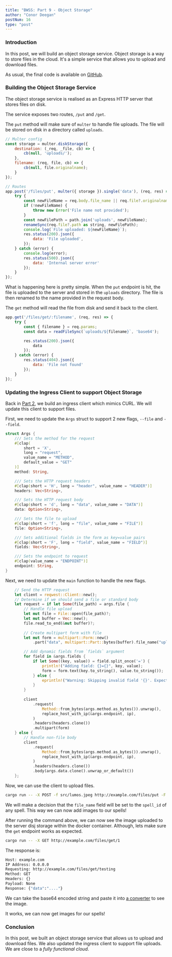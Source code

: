 ```yaml
---
title: "BWSS: Part 9 - Object Storage"
author: "Conor Deegan"
postNum: 16
type: "post"
---
```


### Introduction

In this post, we will build an object storage service. Object storage is a way to store files in the cloud. It's a simple service that allows you to upload and download files.

As usual, the final code is available on [GitHub](https://github.com/conor-deegan/web-services).

### Building the Object Storage Service

The object storage service is realised as an Express HTTP server that stores files on disk.

The service exposes two routes, `/put` and `/get`.

The `put` method will make sure of `multer` to handle file uploads. The file will be stored on disk in a directory called `uploads`.

```javascript
// Multer config
const storage = multer.diskStorage({
    destination: (_req, _file, cb) => {
        cb(null, 'uploads/');
    },
    filename: (req, file, cb) => {
        cb(null, file.originalname);
    }
});

// Routes
app.post('/files/put', multer({ storage }).single('data'), (req, res) => {
    try {
        const newFileName = req.body.file_name || req.file?.originalname;
        if (!newFileName) {
            throw new Error('File name not provided');
        }
        const newFilePath = path.join('uploads', newFileName);
        renameSync(req.file?.path as string, newFilePath);
        console.log(`File uploaded: ${newFileName}`);
        res.status(200).json({
            data: 'File uploaded',
        });
    } catch (error) {
        console.log(error);
        res.status(500).json({
            data: 'Internal server error'
        });
    }
});
```

What is happening here is pretty simple. When the `put` endpoint is hit, the file is uploaded to the server and stored in the `uploads` directory. The file is then renamed to the name provided in the request body.

The `get` method will read the file from disk and send it back to the client.

```javascript
app.get('/files/get/:filename', (req, res) => {
    try {
        const { filename } = req.params;
        const data = readFileSync(`uploads/${filename}`, 'base64');

        res.status(200).json({
            data
        });
    } catch (error) {
        res.status(404).json({
            data: 'File not found'
        });
    }
});
```

### Updating the Ingress Client to support Object Storage

Back in [Part 2](https://www.conordeegan.dev/posts/building-web-services-from-scratch-part-2-dns), we build an ingress client which mimics CURL. We will update this client to support files.

First, we need to update the `Args` struct to support 2 new flags, `--file` and `--field`.

```rust
struct Args {
    /// Sets the method for the request
    #[clap(
        short = 'X',
        long = "request",
        value_name = "METHOD",
        default_value = "GET"
    )]
    method: String,

    /// Sets the HTTP request headers
    #[clap(short = 'H', long = "header", value_name = "HEADER")]
    headers: Vec<String>,

    /// Sets the HTTP request body
    #[clap(short = 'd', long = "data", value_name = "DATA")]
    data: Option<String>,

    /// Sets the file to upload
    #[clap(short = 'f', long = "file", value_name = "FILE")]
    file: Option<String>,

    /// Sets additional fields in the form as key=value pairs
    #[clap(short = 'F', long = "field", value_name = "FIELD")]
    fields: Vec<String>,

    /// Sets the endpoint to request
    #[clap(value_name = "ENDPOINT")]
    endpoint: String,
}
```

Next, we need to update the `main` function to handle the new flags.

```rust
    // Send the HTTP request
    let client = reqwest::Client::new();
    // Determine if we should send a file or standard body
    let request = if let Some(file_path) = args.file {
        // Handle file upload
        let mut file = File::open(file_path)?;
        let mut buffer = Vec::new();
        file.read_to_end(&mut buffer)?;
        
        // Create multipart form with file
        let mut form = multipart::Form::new()
            .part("data", multipart::Part::bytes(buffer).file_name("upload_file"));

        // Add dynamic fields from `fields` argument
        for field in &args.fields {
            if let Some((key, value)) = field.split_once('=') {
                println!("Adding field: {}={}", key, value);
                form = form.text(key.to_string(), value.to_string());
            } else {
                eprintln!("Warning: Skipping invalid field '{}'. Expected format 'key=value'", field);
            }
        }
        
        client
            .request(
                Method::from_bytes(args.method.as_bytes()).unwrap(),
                replace_host_with_ip(&args.endpoint, ip),
            )
            .headers(headers.clone())
            .multipart(form)
    } else {
        // Handle non-file body
        client
            .request(
                Method::from_bytes(args.method.as_bytes()).unwrap(),
                replace_host_with_ip(&args.endpoint, ip),
            )
            .headers(headers.clone())
            .body(args.data.clone().unwrap_or_default())
    };
```

Now, we can use the client to upload files.

```bash
cargo run -- -X POST -f src/lumos.jpeg http://example.com/files/put -F file_name=1
```

We will make a decision that the `file_name` field will be set to the `spell_id` of any spell. This way we can now add images to our spells!

After running the command above, we can now see the image uploaded to the server disj storage within the docker container. Although, lets make sure the `get` endpoint works as expected.

```bash
cargo run -- -X GET http://example.com/files/get/1
```

The response is:

```bash
Host: example.com
IP Address: 0.0.0.0
Requesting: http://example.com/files/get/testing
Method: GET
Headers: {}
Payload: None
Response: {"data":"...."}
```

We can take the base64 encoded string and paste it into [a converter](https://base64.guru/converter/decode/image) to see the image.

It works, we can now get images for our spells!

### Conclusion

In this post, we built an object storage service that allows us to upload and download files. We also updated the ingress client to support file uploads. We are close to a *fully functional cloud*.